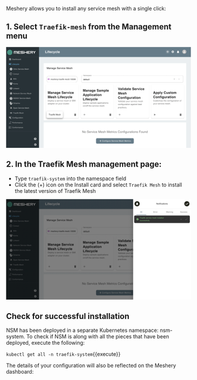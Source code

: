 Meshery allows you to install any service mesh with a single click:

## 1. Select `Traefik-mesh` from the Management menu

![Meshery adapter for Traefik-Mesh](./assets/traefik-mesh-adapter.png)

## 2. In the Traefik Mesh management page:

- Type `traefik-system` into the namespace field
- Click the (+) icon on the Install card and select `Traefik Mesh` to install the latest version of Traefik Mesh

![Install Traefik-Mesh using Meshery](./assets/install-traefik.png)

## Check for successful installation

NSM has been deployed in a separate Kubernetes namespace: nsm-system. To check if NSM is along with all the pieces that have been deployed, execute the following:

`kubectl get all -n traefik-system`{{execute}}

The details of your configuration will also be reflected on the Meshery dashboard:

